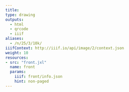 ```yaml
---
title:
type: drawing
outputs:
  - html
  - qrcode
  - iiif
aliases:
  - /n/25/3/10k/
iiifContext: http://iiif.io/api/image/2/context.json
weight: 10
resources:
- src: "front.jxl"
  name: front
  params:
    iiif: front/info.json
    hint: non-paged
---
```

